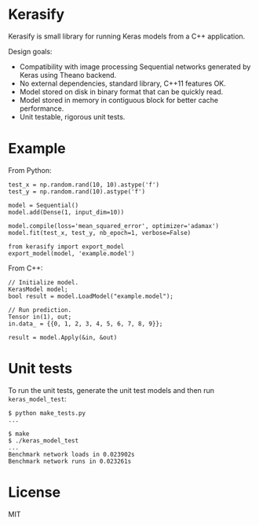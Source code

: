 # Kerasify

Kerasify is small library for running Keras models from a C++ application. 

Design goals:

* Compatibility with image processing Sequential networks generated by Keras using Theano backend.
* No external dependencies, standard library, C++11 features OK.
* Model stored on disk in binary format that can be quickly read.
* Model stored in memory in contiguous block for better cache performance.
* Unit testable, rigorous unit tests.

# Example

From Python:

```
test_x = np.random.rand(10, 10).astype('f')
test_y = np.random.rand(10).astype('f')

model = Sequential()
model.add(Dense(1, input_dim=10))

model.compile(loss='mean_squared_error', optimizer='adamax')
model.fit(test_x, test_y, nb_epoch=1, verbose=False)

from kerasify import export_model
export_model(model, 'example.model')
```

From C++:

```
// Initialize model.
KerasModel model;
bool result = model.LoadModel("example.model");

// Run prediction.
Tensor in(1), out;
in.data_ = {{0, 1, 2, 3, 4, 5, 6, 7, 8, 9}};

result = model.Apply(&in, &out)
```

# Unit tests

To run the unit tests, generate the unit test models and then run `keras_model_test`:

```
$ python make_tests.py
...

$ make
$ ./keras_model_test
...
Benchmark network loads in 0.023902s
Benchmark network runs in 0.023261s

```

# License

MIT 
